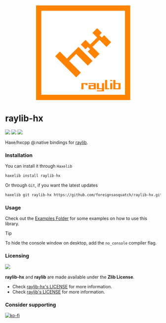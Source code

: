<p align="center">
	<img src="assets/logo.png" alt="raylib-hx Logo">
</p>

# raylib-hx

![](https://img.shields.io/github/repo-size/foreignsasquatch/raylib-hx) ![](https://badgen.net/github/open-issues/foreignsasquatch/raylib-hx) ![](https://badgen.net/badge/license/Zlib/green)

Haxe/hxcpp @:native bindings for [raylib](https://raylib.com).

### Installation

You can install it through `Haxelib`
```bash
haxelib install raylib-hx
```
Or through `Git`, if you want the latest updates
```bash
haxelib git raylib-hx https://github.com/foreignsasquatch/raylib-hx.git
```

### Usage

Check out the [Examples Folder](examples/) for some examples on how to use this library.

> [!TIP]
> To hide the console window on desktop, add the `no_console` compiler flag.

### Licensing

![](https://github.com/raysan5/raylib/blob/master/logo/raylib_logo_animation.gif)

**raylib-hx** and **raylib** are made available under the **Zlib License**.

- Check [raylib-hx's LICENSE](./LICENSE) for more information.
- Check [raylib's LICENSE](https://github.com/raysan5/raylib/blob/master/LICENSE) for more information.

### Consider supporting

[![ko-fi](https://ko-fi.com/img/githubbutton_sm.svg)](https://ko-fi.com/W7W77EX85)
